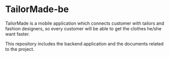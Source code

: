 # TailorMade-be
TailorMade is a mobile application which connects customer with tailors and fashion designers, so every customer will be able to get the clothes he/she want faster.

This repository includes the backend application and the documents related to the project.
